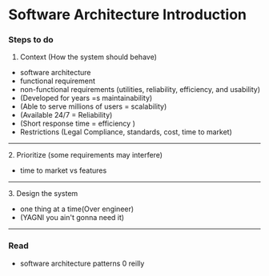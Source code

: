 # Software Architecture Introduction

### Steps to do
1. Context (How the system should behave)

- software architecture
- functional requirement
- non-functional requirements (utilities, reliability, efficiency, and usability)
- (Developed for years =s maintainability)
- (Able to serve millions of users = scalability)
- (Available 24/7  = Reliability)
- (Short response time = efficiency )
- Restrictions (Legal Compliance, standards, cost, time to market)

<hr>
2. Prioritize (some requirements may interfere)

- time to market vs features
<hr>
3. Design the system

- one thing at a time(Over engineer)
- (YAGNI  you ain't gonna need it)

<hr>

### Read
- software architecture patterns 0 reilly





